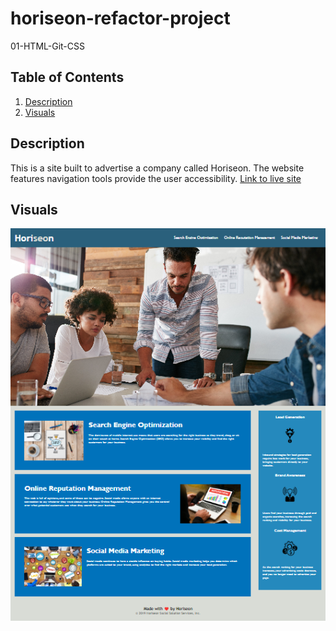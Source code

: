# horiseon-refactor-project
01-HTML-Git-CSS
## Table of Contents
1. [Description](#Description)
2. [Visuals](#visuals)

## Description
This is a site built to advertise a company called Horiseon. The website features navigation tools provide the user accessibility.
[Link to live site](file:///C:/Users/alyss/bootcamp/horiseon-refactor-project/index.html)

## Visuals
![Alt text](./assets/images/Horiseon-Search-Optimization.png)
